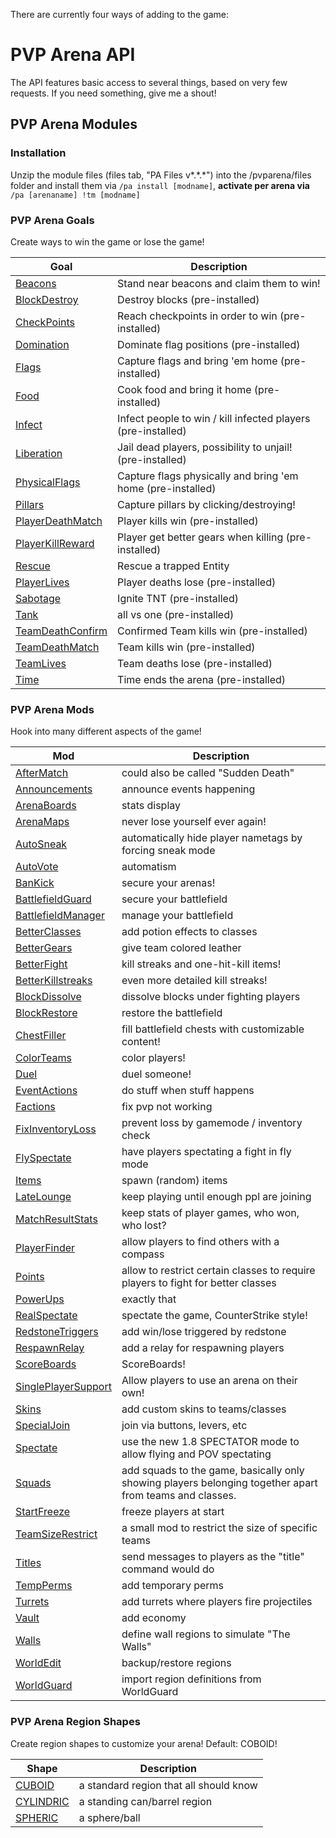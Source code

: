 There are currently four ways of adding to the game:
# PVP Arena API

The API features basic access to several things, based on very few requests. If you need something, give me a shout!
## PVP Arena Modules

### Installation

Unzip the module files (files tab, "PA Files v\*.\*.\*") into the /pvparena/files folder and install them via
`/pa install [modname]`, **activate per arena via**
`/pa [arenaname] !tm [modname]`

### PVP Arena Goals

Create ways to win the game or lose the game!

Goal | Description
------------- | -------------
[Beacons](goals/beacons.md) | Stand near beacons and claim them to win!
[BlockDestroy](goals/blockdestroy.md) | Destroy blocks (pre-installed)
[CheckPoints](goals/checkpoints.md) | Reach checkpoints in order to win (pre-installed)
[Domination](goals/domination.md) | Dominate flag positions (pre-installed)
[Flags](goals/flags.md) | Capture flags and bring 'em home (pre-installed)
[Food](goals/food.md) | Cook food and bring it home (pre-installed)
[Infect](goals/infect.md) | Infect people to win / kill infected players (pre-installed)
[Liberation](goals/liberation.md) | Jail dead players, possibility to unjail! (pre-installed)
[PhysicalFlags](goals/physicalflags.md) | Capture flags physically and bring 'em home (pre-installed)
[Pillars](goals/pillars.md) | Capture pillars by clicking/destroying!
[PlayerDeathMatch](goals/playerdeathmatch.md) | Player kills win (pre-installed)
[PlayerKillReward](goals/playerkillreward.md) | Player get better gears when killing (pre-installed)
[Rescue](goals/rescue.md) | Rescue a trapped Entity
[PlayerLives](goals/playerlives.md) | Player deaths lose (pre-installed)
[Sabotage](goals/sabotage.md) | Ignite TNT (pre-installed)
[Tank](goals/tank.md) | all vs one (pre-installed)
[TeamDeathConfirm](goals/teamdeathconfirm.md) | Confirmed Team kills win (pre-installed)
[TeamDeathMatch](goals/teamdeathmatch.md) | Team kills win (pre-installed)
[TeamLives](goals/teamlives.md) | Team deaths lose (pre-installed)
[Time](goals/time.md) | Time ends the arena (pre-installed)

### PVP Arena Mods

Hook into many different aspects of the game!

Mod | Description
------------- | -------------
[AfterMatch](mods/aftermatch.md) | could also be called "Sudden Death"
[Announcements](mods/announcements.md) | announce events happening
[ArenaBoards](mods/arenaboards.md) | stats display
[ArenaMaps](mods/arenamaps.md) | never lose yourself ever again!
[AutoSneak](mods/autosneak.md) | automatically hide player nametags by forcing sneak mode
[AutoVote](mods/autovote.md) | automatism
[BanKick](mods/bankick.md) | secure your arenas!
[BattlefieldGuard](mods/battlefieldguard.md) | secure your battlefield
[BattlefieldManager](mods/battlefieldmanager.md) | manage your battlefield
[BetterClasses](mods/betterclasses.md) | add potion effects to classes
[BetterGears](mods/bettergears.md) | give team colored leather
[BetterFight](mods/betterfight.md) | kill streaks and one-hit-kill items!
[BetterKillstreaks](mods/betterkillstreaks.md) | even more detailed kill streaks!
[BlockDissolve](mods/blockdissolve.md) | dissolve blocks under fighting players
[BlockRestore](mods/blockrestore.md) | restore the battlefield
[ChestFiller](mods/chestfiller.md) | fill battlefield chests with customizable content!
[ColorTeams](mods/colorteams.md) | color players!
[Duel](mods/duel.md) | duel someone!
[EventActions](mods/eventactions.md) | do stuff when stuff happens
[Factions](mods/factions.md) | fix pvp not working
[FixInventoryLoss](mods/fixinventoryloss.md) | prevent loss by gamemode / inventory check
[FlySpectate](mods/flyspectate.md) | have players spectating a fight in fly mode
[Items](mods/items.md) | spawn (random) items
[LateLounge](mods/latelounge.md) | keep playing until enough ppl are joining
[MatchResultStats](mods/matchresultstats.md) | keep stats of player games, who won, who lost?
[PlayerFinder](mods/playerfinder.md) | allow players to find others with a compass
[Points](mods/points.md) | allow to restrict certain classes to require players to fight for better classes
[PowerUps](mods/powerups.md) | exactly that
[RealSpectate](mods/realspectate.md) | spectate the game, CounterStrike style!
[RedstoneTriggers](mods/redstonetriggers.md) | add win/lose triggered by redstone
[RespawnRelay](mods/respawnrelay.md) | add a relay for respawning players
[ScoreBoards](mods/scoreboards.md) | ScoreBoards!
[SinglePlayerSupport](mods/singleplayersupport.md) | Allow players to use an arena on their own!
[Skins](mods/skins.md) | add custom skins to teams/classes
[SpecialJoin](mods/specialjoin.md) | join via buttons, levers, etc
[Spectate](mods/spectate.md) | use the new 1.8 SPECTATOR mode to allow flying and POV spectating
[Squads](mods/squads.md) | add squads to the game, basically only showing players belonging together apart from teams and classes.
[StartFreeze](mods/startfreeze.md) | freeze players at start
[TeamSizeRestrict](mods/teamsizerestrict.md) | a small mod to restrict the size of specific teams
[Titles](mods/titles.md) | send messages to players as the "title" command would do
[TempPerms](mods/tempperms.md) | add temporary perms
[Turrets](mods/turrets.md) | add turrets where players fire projectiles
[Vault](mods/vault.md) | add economy
[Walls](mods/walls.md) | define wall regions to simulate "The Walls"
[WorldEdit](mods/worldedit.md) | backup/restore regions
[WorldGuard](mods/worldguard.md) | import region definitions from WorldGuard

### PVP Arena Region Shapes

Create region shapes to customize your arena! Default: COBOID!

Shape| Description
------------- | -------------
[CUBOID](shapes/cuboid.md) | a standard region that all should know
[CYLINDRIC](shapes/cylindric.md) | a standing can/barrel region
[SPHERIC](shapes/spheric.md) | a sphere/ball
